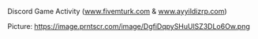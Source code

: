 Discord Game Activity (www.fivemturk.com & www.ayyildizrp.com)

Picture:
https://image.prntscr.com/image/DgfiDqpySHuUlSZ3DLo6Ow.png
